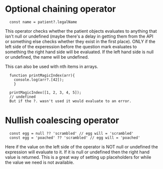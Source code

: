 # Optional chaining operator

      const name = patient?.legalName

  This operator checks whether the patient objects evaluates to anything that isn't null 
  or undefined (maybe there's a delay in getting them from the API or something else 
  checks whether they exist in the first place). ONLY if the left side of the experession 
  before the question mark evaluates to something the right hand side will be evaluated.
  If the left hand side is null or undefined, the name will be undefined. 

  This can also be used with nth items in arrays.

      function printMagicIndex(arr){
        console.log(arr?.[42]);
        }

      printMagicIndex([1, 2, 3, 4, 5]); 
      // undefined
      But if the ?. wasn't used it would evaluate to an error.

# Nullish coalescing operator

      const egg = null ?? 'scrambled' // egg will = 'scrambled'
      const egg = 'poached' ?? 'scrambled' // egg will = 'poached'

  Here if the value on the left side of the operator is NOT null or undefined the 
  expression will evaluate to it. If it is null or undefined then the right hand value 
  is returned. This is a great way of setting up placeholders for while the value we 
  need is not available.
  
